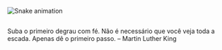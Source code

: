 
![Snake animation](https://github.com/felipessantos87/felipessantos87/blob/output/github-contribution-grid-snake.svg)
  
</div>

## 
Suba o primeiro degrau com fé. Não é necessário que você veja toda a escada. Apenas dê o primeiro passo.  – Martin Luther King
